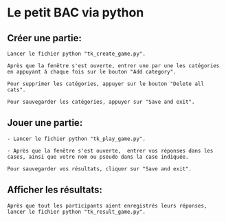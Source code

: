 # **Le petit BAC via python**

## Créer une partie:

    Lancer le fichier python "tk_create_game.py".

    Après que la fenêtre s'est ouverte, entrer une par une les catégories en appuyant à chaque fois sur le bouton "Add category".

    Pour supprimer les catégories, appuyer sur le bouton "Delete all cats".

    Pour sauvegarder les catégories, appuyer sur "Save and exit".

## Jouer une partie:

    - Lancer le fichier python "tk_play_game.py".

    - Après que la fenêtre s'est ouverte,  entrer vos réponses dans les cases, ainsi que votre nom ou pseudo dans la case indiquée.

    Pour sauvegarder vos résultats, cliquer sur "Save and exit".

## Afficher les résultats:

    Après que tout les participants aient enregistrés leurs réponses, lancer le fichier python "tk_result_game.py".